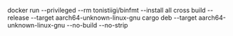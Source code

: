 
docker run --privileged --rm tonistiigi/binfmt --install all
cross build --release --target aarch64-unknown-linux-gnu
cargo deb --target aarch64-unknown-linux-gnu --no-build --no-strip